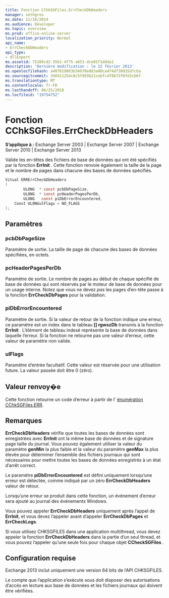```yaml
---
title: Fonction CChkSGFiles.ErrCheckDbHeaders
manager: sethgros
ms.date: 11/16/2014
ms.audience: Developer
ms.topic: overview
ms.prod: office-online-server
localization_priority: Normal
api_name:
- ErrCheckDbHeaders
api_type:
- dllExport
ms.assetid: 75289cd2-35b1-4f75-a651-dce01f1ddda1
description: 'Dernière modification : le 22 février 2013'
ms.openlocfilehash: a407019063b34970e883a00ca4f4d730935d7cba
ms.sourcegitcommit: 34041125dc8c5f993b21cebfc4f8b72f0fd2cb6f
ms.translationtype: MT
ms.contentlocale: fr-FR
ms.lasthandoff: 06/25/2018
ms.locfileid: "19754752"
---
```

# <a name="cchksgfileserrcheckdbheaders-function"></a>Fonction CChkSGFiles.ErrCheckDbHeaders

**S’applique à :** Exchange Server 2003 | Exchange Server 2007 | Exchange Server 2010 | Exchange Server 2013 
  
Valide les en-têtes des fichiers de base de données qui ont été spécifiés par la fonction **ErrInit** . Cette fonction renvoie également la taille de la page et le nombre de pages dans chacune des bases de données spécifiés. 
  
```cs
Vitual ERRErrCheckDbHeaders  
(
        ULONG  * const pcbDbPageSize,
        ULONG  * const pcHeaderPagesPerDb,
        ULONG   const piDbErrorEncountered,
    Const ULONGulFlags = NO_FLAGS
);

```

## <a name="parameters"></a>Paramètres

### <a name="pcbdbpagesize"></a>pcbDbPageSize 
  
Paramètre de sortie. La taille de page de chacune des bases de données spécifiées, en octets.
    
### <a name="pcheaderpagesperdb"></a>pcHeaderPagesPerDb 
  
Paramètre de sortie. Le nombre de pages au début de chaque spécifié de base de données qui sont réservés par le moteur de base de données pour un usage interne. Notez que vous ne devez *pas* les pages d’en-tête passe à la fonction **ErrCheckDbPages** pour la validation. 
    
### <a name="pidberrorencountered"></a>piDbErrorEncountered
  
Paramètre de sortie. Si la valeur de retour de la fonction indique une erreur, ce paramètre est un index dans le tableau **[] rgwszDb** transmis à la fonction **ErrInit** . L’élément de tableau indexé représente la base de données dans laquelle l’erreur. Si la fonction ne retourne pas une valeur d’erreur, cette valeur de paramètre non valide. 
    
### <a name="ulflags"></a>ulFlags 
  
Paramètre d’entrée facultatif. Cette valeur est réservée pour une utilisation future. La valeur passée doit être 0 (zéro).
    
## <a name="return-value"></a>Valeur renvoy�e

Cette fonction retourne un code d’erreur à partir de l' [énumération CChkSGFiles.ERR](cchksgfiles-err-enumeration.md).
  
## <a name="remarks"></a>Remarques

**ErrCheckDbHeaders** vérifie que toutes les bases de données sont enregistrées avec **ErrInit** ont la même base de données et de signature page taille du journal. Vous pouvez également utiliser la valeur du paramètre **genMin** la plus faible et la valeur du paramètre **genMax** la plus élevée pour déterminer l’ensemble des fichiers journaux qui sont nécessaires pour mettre toutes les bases de données enregistrés à un état d’arrêt correct. 
  
Le paramètre **piDbErrorEncountered** est défini uniquement lorsqu’une erreur est détectée, comme indiqué par un zéro **ErrCheckDbHeaders** valeur de retour. 
  
Lorsqu’une erreur se produit dans cette fonction, un événement d’erreur sera ajouté au journal des événements Windows.
  
Vous pouvez appeler **ErrCheckDbHeaders** uniquement après l’appel de **ErrInit**, et vous devez l’appeler avant d’appeler **ErrCheckDbPages** et **ErrCheckLogs**.
  
Si vous utilisez CHKSGFILES dans une application multithread, vous devez appeler la fonction **ErrCheckDbHeaders** dans la partie d’un seul thread, et vous pouvez l’appeler qu’une seule fois pour chaque objet **CCheckSGFiles** . 
  
## <a name="requirements"></a>Configuration requise

Exchange 2013 inclut uniquement une version 64 bits de l’API CHKSGFILES.
  
Le compte que l’application s’exécute sous doit disposer des autorisations d’accès en lecture aux base de données et les fichiers journaux qui doivent être vérifiées.
  


